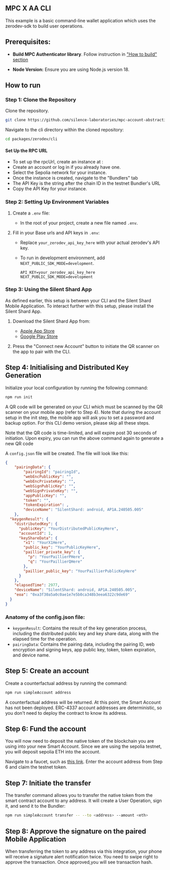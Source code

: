 ## MPC X AA CLI

This example is a basic command-line wallet application which uses the zerodev-sdk to build user operations.

## Prerequisites:

- **Build MPC Authenticator library**. Follow instruction in ["How to build" section](../../mpc/README.md#how-to-build)

- **Node Version:** Ensure you are using Node.js version 18.

## How to run

### Step 1: Clone the Repository

Clone the repository.

```bash
git clone https://github.com/silence-laboratories/mpc-account-abstraction-sdk
```

Navigate to the cli directory within the cloned repository:

```bash
cd packages/zerodev/cli
```

#### Set Up the RPC URL

- To set up the rpcUrl, create an instance at :
- Create an account or log in if you already have one.
- Select the Sepolia network for your instance.
- Once the instance is created, navigate to the "Bundlers" tab
- The API Key is the string after the chain ID in the testnet Bundler's URL
- Copy the API Key for your instance.

### Step 2: Setting Up Environment Variables

1. Create a `.env` file:

   - In the root of your project, create a new file named `.env`.

2. Fill in your Base urls and API keys in `.env`:

   - Replace `your_zerodev_api_key_here` with your actual zerodev's API key.
   - To run in development environment, add `NEXT_PUBLIC_SDK_MODE=development`.

     ```env
     API_KEY=your_zerodev_api_key_here
     NEXT_PUBLIC_SDK_MODE=development
     ```

### Step 3: Using the Silent Shard App

As defined earlier, this setup is between your CLI and the Silent Shard Mobile Application. To interact further with this setup, please install the Silent Shard App.

1. Download the Silent Shard App from:

   - [Apple App Store](https://apps.apple.com/us/app/silent-shard/id6468993285)
   - [Google Play Store](https://play.google.com/store/apps/details?id=com.silencelaboratories.silentshard&hl=kr&pli=1)

2. Press the "Connect new Account" button to initiate the QR scanner on the app to pair with the CLI.

## Step 4: Initialising and Distributed Key Generation

Initialize your local configuration by running the following command:

```bash
npm run init
```

A QR code will be generated on your CLI which must be scanned by the QR scanner on your mobile app (refer to Step 4). Note that during the account setup in the init step, the mobile app will ask you to set a password and backup option. For this CLI demo version, please skip all these steps.

Note that the QR code is time-limited, and will expire post 30 seconds of initiation. Upon expiry, you can run the above command again to generate a new QR code

A `config.json` file will be created. The file will look like this:

```json
{
    "pairingData": {
        "pairingId": "pairingId",
        "webEncPublicKey": "",
        "webEncPrivateKey": "",
        "webSignPublicKey": "",
        "webSignPrivateKey": "",
        "appPublicKey": "",
        "token": "",
        "tokenExpiration": ,
        "deviceName": "SilentShard: android, AP1A.240505.005"
    },
  "keygenResult": {
    "distributedKey": {
      "publicKey": "YourDistributedPublicKeyHere",
      "accountId": 1,
      "keyShareData": {
        "x1": "YourX1Here",
        "public_key": "YourPublicKeyHere",
        "paillier_private_key": {
          "p": "YourPaillierPHere",
          "q": "YourPaillierQHere"
        },
        "paillier_public_key": "YourPaillierPublicKeyHere"
      }
    },
    "elapsedTime": 2977,
    "deviceName": "SilentShard: android, AP1A.240505.005",
    "eoa": "0xa3f30a5a0c0ae1e7e5b0ca348b3eea6322c9de69"
  }
}
```

### Anatomy of the config.json file:

- `keygenResult`: Contains the result of the key generation process, including the distributed public key and key share data, along with the elapsed time for the operation.
- `pairingData`: Contains the pairing data, including the pairing ID, web encryption and signing keys, app public key, token, token expiration, and device name.

## Step 5: Create an account

Create a counterfactual address by running the command:

```bash
npm run simpleAccount address
```

A counterfactual address will be returned. At this point, the Smart Account has not been deployed. ERC-4337 account addresses are deterministic, so you don't need to deploy the contract to know its address.

## Step 6: Fund the account

You will now need to deposit the native token of the blockchain you are using into your new Smart Account. Since we are using the sepolia testnet, you will deposit sepolia ETH into the account.

Navigate to a faucet, such as [this link](https://cloud.google.com/application/web3/faucet/ethereum/sepolia). Enter the account address from Step 6 and claim the testnet token.

## Step 7: Initiate the transfer

The transfer command allows you to transfer the native token from the smart contract account to any address. It will create a User Operation, sign it, and send it to the Bundler:

```bash
npm run simpleAccount transfer -- --to <address> --amount <eth>
```

## Step 8: Approve the signature on the paired Mobile Application

When transferring the token to any address via this integration, your phone will receive a signature alert notification twice. You need to swipe right to approve the transaction. Once approved,you will see transaction hash.
